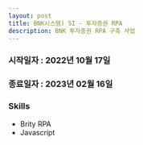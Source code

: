 ```yaml
---
layout: post
title: BNK시스템) SI - 투자증권 RPA
description: BNK 투자증권 RPA 구축 사업
---
```

<p></p>

### 시작일자 : 2022년 10월 17일
### 종료일자 : 2023년 02월 16일

<p></p>

### Skills
- Brity RPA
- Javascript
